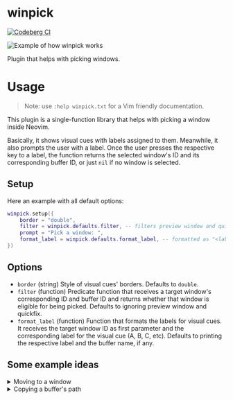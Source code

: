 # winpick

[![Codeberg CI](https://ci.codeberg.org/api/badges/gbrlsnchs/winpick.nvim/status.svg)](https://codeberg.org/gbrlsnchs/winpick.nvim/commits/branch/trunk)

![Example of how winpick works](https://i.imgur.com/4xACRUJ.png)

Plugin that helps with picking windows.

# Usage

> Note: use `:help winpick.txt` for a Vim friendly documentation.

This plugin is a single-function library that helps with picking a window inside Neovim.

Basically, it shows visual cues with labels assigned to them. Meanwhile, it also prompts the user
with a label. Once the user presses the respective key to a label, the function returns the selected
window's ID and its corresponding buffer ID, or just `nil` if no window is selected.

## Setup
Here an example with all default options:
```lua
winpick.setup({
	border = "double",
	filter = winpick.defaults.filter, -- filters preview window and quickfix
	prompt = "Pick a window: ",
	format_label = winpick.defaults.format_label, -- formatted as "<label>: <buffer name>"
})
```

## Options

- `border` (string) Style of visual cues' borders. Defaults to `double`.
- `filter` (function) Predicate function that receives a target window's corresponding ID and buffer
  ID and returns whether that window is eligible for being picked. Defaults to ignoring preview
  window and quickfix.
- `format_label` (function) Function that formats the labels for visual cues. It receives the target
  window ID as first parameter and the corresponding label for the visual cue (A, B, C, etc).
  Defaults to printing the respective label and the buffer name, if any.

## Some example ideas
<details>
<summary>Moving to a window</summary>

```lua
local winid = winpick.select()

if winid then
	vim.api.nvim_set_current_win(winid)
end
```

</details>

<details>
<summary>Copying a buffer's path</summary>

```lua
local winid, bufnr = winpick.select({
	filter = function(winid, bufnr)
		if vim.api.nvim_buf_get_option(bufnr, "buftype") == "terminal" then
			return false
		end

		return winpick.defaults.filter(winid, bufnr)
	end,
})

if not winid then
	return
end

local name = api.nvim_buf_get_name(bufnr)
if name then
	vim.fn.setreg("+", vim.fn.fnamemodify(name, ":~:."))
end
```

</details>
